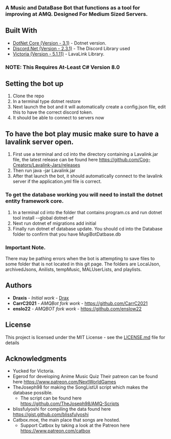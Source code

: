 ### A Music and DataBase Bot that functions as a tool for improving at AMQ. Designed For Medium Sized Servers.

## Built With

* [DotNet Core (Version - 3.1)](https://dotnet.microsoft.com/download/dotnet-core/3.1) - Dotnet version.
* [Discord.Net (Version - 2.3.1)](https://github.com/RogueException/Discord.Net) - The Discord Library used
* [Victoria (Version - 5.1.11)](https://github.com/Yucked/Victoria) - LavaLink Library.


### NOTE: This Requires At-Least C# Version 8.0

## Setting the bot up
1. Clone the repo
2. In a terminal type dotnet restore
3. Next launch the bot and it will automatically create a config.json file, edit this to have the correct discord token.
5. It should be able to connect to servers now

## To have the bot play music make sure to have a lavalink server open.
1. First use a terminal and cd into the directory containing a Lavalink.jar file, the latest release can be found here https://github.com/Cog-Creators/Lavalink-Jars/releases
2. Then run java -jar Lavalink.jar
3. After that launch the bot, it should automatically connect to the lavalink server if the application.yml file is correct.

### To get the database working you  will need to install the dotnet entity framework core. 
1. In a terminal cd into the folder that contains program.cs and run dotnet tool install --global dotnet-ef
2. Next run dotnet ef migrations add initial
3. Finally run dotnet ef database update. You should cd into the Database folder to confirm that you have MugiBotDatbase.db

### Important Note.
There may be pathing errors when the bot is attempting to save files to some folder that is not located in this git page. The 
folders are LocalJson, archivedJsons, Anilists, tempMusic, MALUserLists, and playlists.

## Authors

* **Draxis** - *Initial work* - [Drax](https://github.com/joelp53/)
* **CarrC2021** - *AMQBot fork work* - https://github.com/CarrC2021
* **enslo22** - *AMQBOT fork work* - https://github.com/enslow22

## License

This project is licensed under the MIT License - see the [LICENSE.md](LICENSE.md) file for details

## Acknowledgments

* Yucked for Victoria.
* Egerod for developing Anime Music Quiz
    Their patreon can be found here https://www.patreon.com/NextWorldGames
* TheJoseph98 for making the SongListUI script which makes the database possible.
    * The script can be found here https://github.com/TheJoseph98/AMQ-Scripts
* blissfulyoshi for compiling the data found here https://gist.github.com/blissfulyoshi
* Catbox.moe, the main place that songs are hosted. 
    * Support Catbox by taking a look at the Patreon here https://www.patreon.com/catbox

